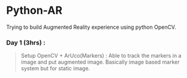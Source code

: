 # Python-AR
Trying to build Augmented Reality experience using python OpenCV.

### Day 1 (3hrs) : 
> Setup OpenCV + ArUco(Markers) : Able to track the markers in a image and put augmented image. Basically image based marker system but for static image.

